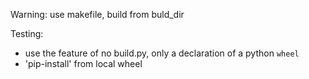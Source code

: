 Warning: use makefile, build from buld_dir

Testing:

-   use the feature of no build.py, only a declaration of a python `wheel`
-   'pip-install' from local wheel
